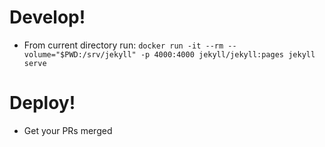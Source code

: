 # Develop!

* From current directory run: `docker run -it --rm --volume="$PWD:/srv/jekyll" -p 4000:4000 jekyll/jekyll:pages jekyll serve`


# Deploy!

* Get your PRs merged
